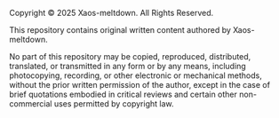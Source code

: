 Copyright © 2025 Xaos-meltdown. All Rights Reserved.

This repository contains original written content authored by Xaos-meltdown.

No part of this repository may be copied, reproduced, distributed, translated, or transmitted in any form or by any means, including photocopying, recording, or other electronic or mechanical methods, without the prior written permission of the author, except in the case of brief quotations embodied in critical reviews and certain other non-commercial uses permitted by copyright law.

